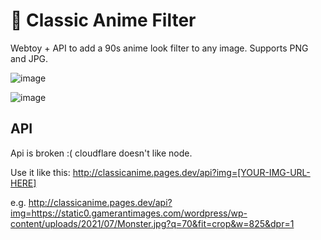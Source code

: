 # 🌺 Classic Anime Filter

Webtoy + API to add a 90s anime look filter to any image. Supports PNG and JPG.

![image](https://github.com/user-attachments/assets/42400520-78dc-4c9c-abf8-a3a7983f2186)

![image](https://github.com/user-attachments/assets/99c4b75a-1710-4f58-b626-2050fca394f9)


## API

Api is broken :( cloudflare doesn't like node.

Use it like this:
http://classicanime.pages.dev/api?img=[YOUR-IMG-URL-HERE]

e.g.
http://classicanime.pages.dev/api?img=https://static0.gamerantimages.com/wordpress/wp-content/uploads/2021/07/Monster.jpg?q=70&fit=crop&w=825&dpr=1

